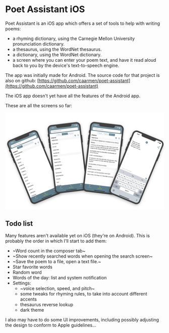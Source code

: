 # Poet Assistant iOS

Poet Assistant is an iOS app which offers a set of tools to help with writing poems:

* a rhyming dictionary, using the Carnegie Mellon University pronunciation dictionary.
* a thesaurus, using the WordNet thesaurus.
* a dictionary, using the WordNet dictionary.
* a screen where you can enter your poem text, and have it read aloud back to you by the device's text-to-speech engine.

The app was initially made for Android. The source code for that project is also on github: [https://github.com/caarmen/poet-assistant](https://github.com/caarmen/poet-assistant)

The iOS app doesn't yet have all the features of the Android app.

These are all the screens so far:

<img src="etc/screenshots.png" width="800">

## Todo list
Many features aren't available yet on iOS (they're on Android). This is probably the order in which I'll start to add them:
* ~Word count in the composer tab~
* ~Show recently searched words when opening the search screen~
* ~Save the poem to a file, open a text file.~
* Star favorite words
* Random word
* Words of the day: list and system notification
* Settings:
  - ~voice selection, speed, and pitch~
  - some tweaks for rhyming rules, to take into account different accents
  - thesaurus reverse lookup
  - dark theme

I also may have to do some UI improvements, including possibly adjusting the design to conform to Apple guidelines...
